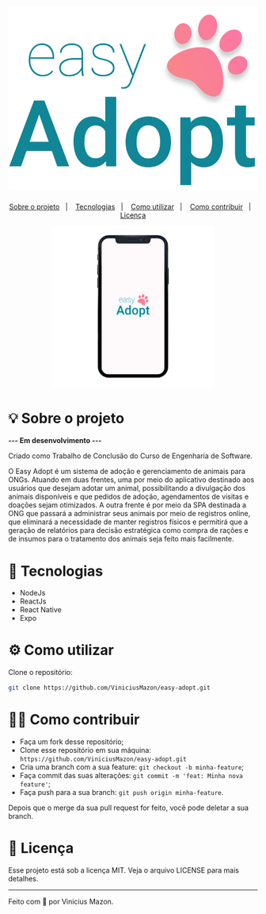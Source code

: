 <h1 align="center">
    <img alt="easyAdopt" title="easyAdopt" src="docs\logo.svg" />
</h1>

<p align="center">
  <a href="#-sobre-o-projeto">Sobre o projeto</a>&nbsp;&nbsp;&nbsp;|&nbsp;&nbsp;&nbsp;
  <a href="#-tecnologias">Tecnologias</a>&nbsp;&nbsp;&nbsp;|&nbsp;&nbsp;&nbsp;
  <a href="#-como-utilizar">Como utilizar</a>&nbsp;&nbsp;&nbsp;|&nbsp;&nbsp;&nbsp;
  <a href="#-como-contribuir">Como contribuir</a>&nbsp;&nbsp;&nbsp;|&nbsp;&nbsp;&nbsp;
  <a href="#-licença">Licença</a>
</p>


<p align="center">
  <img alt="easyAdopt" src="docs/mobile.png" width="65%">
</p>

# 💡 Sobre o projeto

**--- Em desenvolvimento ---**

Criado como Trabalho de Conclusão do Curso de Engenharia de Software.

O Easy Adopt é um sistema de adoção e gerenciamento de animais para ONGs. Atuando em duas frentes, uma por meio do aplicativo destinado aos usuários que desejam adotar um animal, possibilitando a divulgação dos animais disponíveis e que pedidos de adoção, agendamentos de visitas e doações sejam otimizados. A outra frente é por meio da SPA destinada a ONG que passará a administrar seus animais por meio de registros online, que eliminará a necessidade de manter registros físicos e permitirá que a geração de relatórios para decisão estratégica como compra de rações e de insumos para o tratamento dos animais seja feito mais facilmente. 



# 🔬 Tecnologias

* NodeJs
* ReactJs
* React Native
* Expo



# ⚙️ Como utilizar

Clone o repositório:

```bash
git clone https://github.com/ViniciusMazon/easy-adopt.git
```



# 🖖🏻 Como contribuir

- Faça um fork desse repositório;
- Clone esse repositório em sua máquina: `https://github.com/ViniciusMazon/easy-adopt.git`
- Cria uma branch com a sua feature: `git checkout -b minha-feature`;
- Faça commit das suas alterações: `git commit -m 'feat: Minha nova feature'`;
- Faça push para a sua branch: `git push origin minha-feature`.

Depois que o merge da sua pull request for feito, você pode deletar a sua branch.



# 📃 Licença

Esse projeto está sob a licença MIT. Veja o arquivo LICENSE para mais detalhes.

---

Feito com 🖤 por Vinicius Mazon.


